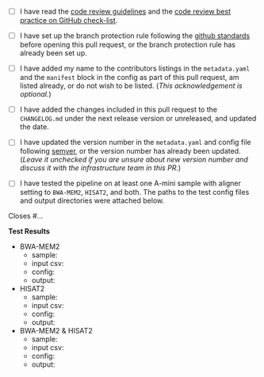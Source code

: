 <!--- Please read each of the following items and confirm by replacing
 !--the [ ] with a [X] --->

- [ ] I have read the [code review guidelines](https://confluence.mednet.ucla.edu/display/BOUTROSLAB/Code+Review+Guidelines) and the [code review best practice on GitHub check-list](https://confluence.mednet.ucla.edu/pages/viewpage.action?pageId=84091668).

- [ ] I have set up the branch protection rule following the [github standards](https://confluence.mednet.ucla.edu/pages/viewpage.action?spaceKey=BOUTROSLAB&title=GitHub+Standards#GitHubStandards-Branchprotectionrule) before opening this pull request, or the branch protection rule has already been set up.

- [ ] I have added my name to the contributors listings in the
``metadata.yaml`` and the ``manifest`` block in the config as part of this pull request, am listed
already, or do not wish to be listed. (*This acknowledgement is optional.*)

- [ ] I have added the changes included in this pull request to the `CHANGELOG.md` under the next release version or unreleased, and updated the date.

- [ ] I have updated the version number in the `metadata.yaml` and config file following [semver](https://semver.org/), or the version number has already been updated. (*Leave it unchecked if you are unsure about new version number and discuss it with the infrastructure team in this PR.*)

- [ ] I have tested the pipeline on at least one A-mini sample with aligner setting to `BWA-MEM2`, `HISAT2`, and both. The paths to the test config files and output directories were attached below.

<!--- Briefly describe the changes included in this pull request and the paths to the test cases below
 !--- starting with 'Closes #...' if appropriate --->

Closes #...

**Test Results**

- BWA-MEM2
	- sample:    <!-- e.g. A-mini S2.T-1, A-mini S2.T-n1 -->
	- input csv: <!-- path/to/input.csv -->
	- config:    <!-- path/to/xxx.config -->
	- output:	 <!-- path/to/output -->
- HISAT2
	- sample:    <!-- e.g. A-mini S2.T-1, A-mini S2.T-n1 --> 
	- input csv: <!-- path/to/input.csv -->
	- config:    <!-- path/to/xxx.config --> 
	- output:	 <!-- path/to/output --> 
- BWA-MEM2 & HISAT2
	- sample:    <!-- e.g. A-mini S2.T-1, A-mini S2.T-n1 --> 
	- input csv: <!-- path/to/input.csv -->
	- config:    <!-- path/to/xxx.config -->
	- output:	 <!-- path/to/output -->
